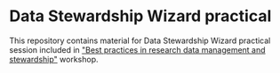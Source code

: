 # Data Stewardship Wizard practical
This repository contains material for Data Stewardship Wizard practical session included in ["Best practices in research data management and stewardship"](git@github.com:elixir-luxembourg/DS-DM-training.git) workshop.
